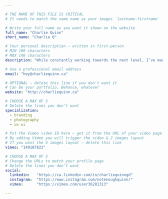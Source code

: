 ```yaml
---

# THE NAME OF THIS FILE IS CRITICAL
# It needs to match the same name as your images `lastname-firstname`

# Write your full name as you want it shown on the website
full_name: "Charlie Quinn"
short_name: "Charlie Q"

# Your personal description — written in first-person
# MIN 100 characters
# MAX 140 characters
description: "While constantly working towards the next level, I’ve made a habit of going back to upgrade my skills and search for hidden treasures."

# Use a professional email address
email: "hey@charliequinn.ca"

# OPTIONAL — delete this line if you don't want it
# Can be your portfolio, Behance, whatever
website: "http://charliequinn.ca"

# CHOOSE A MAX OF 3
# Delete the lines you don’t want
specialization:
  - branding
  - photography
  - ux-ui

# Put the Vimeo video ID here — get it from the URL of your video page
# By adding Vimeo you will trigger the video & 2 images layout
# If you want the 4 images layout — delete this line
vimeo: "149187822"

# CHOOSE A MAX OF 3
# Change the URLs to match your profile page
# Delete the lines you don’t want
social:
  linkedin:   "https://ca.linkedin.com/in/charliequinngd"
  instagram:  "https://www.instagram.com/notenoughquinn/"
  vimeo:      "https://vimeo.com/user36281313"

---
```


